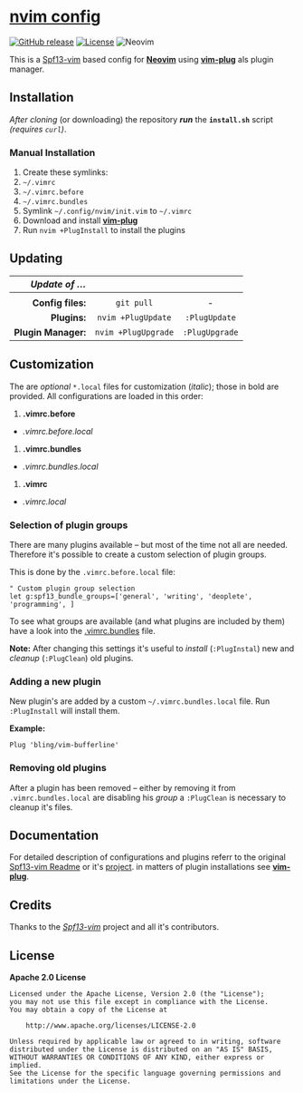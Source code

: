 # [nvim config](https://github.com/offa/nvim-config)

[![GitHub release](https://img.shields.io/github/release/offa/nvim-config.svg)](https://github.com/offa/nvim-config/releases)
[![License](https://img.shields.io/badge/license-Apache2.0-yellow.svg)](LICENSE) ![Neovim](https://img.shields.io/badge/nvim-0.1.5+-green.svg)

This is a [Spf13-vim](https://github.com/spf13/spf13-vim) based config for [**Neovim**](https://neovim.io/) using [**vim-plug**](https://github.com/junegunn/vim-plug) als plugin manager.


## Installation

*After cloning* (or downloading) the repository ***run*** the **`install.sh`** script *(requires `curl`)*.


### Manual Installation

1. Create these symlinks:
 1. `~/.vimrc`
 1. `~/.vimrc.before`
 1. `~/.vimrc.bundles`
1. Symlink `~/.config/nvim/init.vim` to `~/.vimrc`
1. Download and install [**vim-plug**](https://github.com/junegunn/vim-plug)
1. Run `nvim +PlugInstall` to install the plugins


## Updating

| *Update of …*       |                     |                 |
|--------------------:|:-------------------:|:---------------:|
| | | |
| **Config files:**   | `git pull`          | -               |
| **Plugins:**        | `nvim +PlugUpdate`  | `:PlugUpdate`   |
| **Plugin Manager:** | `nvim +PlugUpgrade` | `:PlugUpgrade`  |


## Customization

The are *optional* `*.local` files for customization (*italic*); those in bold are provided. All configurations are loaded in this order:

1. **.vimrc.before**
 - *.vimrc.before.local*
1. **.vimrc.bundles**
 - *.vimrc.bundles.local*
1. **.vimrc**
 - *.vimrc.local*


### Selection of plugin groups

There are many plugins available – but most of the time not all are needed. Therefore it's possible to create a custom selection of plugin groups.

This is done by the `.vimrc.before.local` file:

```vim
" Custom plugin group selection
let g:spf13_bundle_groups=['general', 'writing', 'deoplete', 'programming', ]
```

To see what groups are available (and what plugins are included by them) have a look into the [.vimrc.bundles](./.vimrc.bundles) file.

**Note:** After changing this settings it's useful to *install* (`:PlugInstal`) new and *cleanup* (`:PlugClean`) old plugins.


### Adding a new plugin

New plugin's are added by a custom `~/.vimrc.bundles.local` file. Run `:PlugInstall` will install them.

**Example:**

```vim
Plug 'bling/vim-bufferline'
```


### Removing old plugins

After a plugin has been removed – either by removing it from `.vimrc.bundles.local` are disabling his *group* a `:PlugClean` is necessary to cleanup it's files.



## Documentation

For detailed description of configurations and plugins referr to the original [Spf13-vim Readme](./README.spf13.md) or it's [project](https://github.com/spf13/spf13-vim). in matters of plugin installations see [**vim-plug**](https://github.com/junegunn/vim-plug).


## Credits

Thanks to the [*Spf13-vim*](https://github.com/spf13/spf13-vim) project and all it's contributors.


## License

**Apache 2.0 License**

    Licensed under the Apache License, Version 2.0 (the "License");
    you may not use this file except in compliance with the License.
    You may obtain a copy of the License at

        http://www.apache.org/licenses/LICENSE-2.0

    Unless required by applicable law or agreed to in writing, software
    distributed under the License is distributed on an "AS IS" BASIS,
    WITHOUT WARRANTIES OR CONDITIONS OF ANY KIND, either express or implied.
    See the License for the specific language governing permissions and
    limitations under the License.
